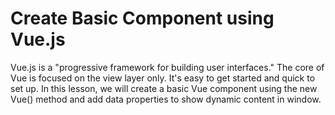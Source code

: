 # Create Basic Component using Vue.js

Vue.js is a "progressive framework for building user interfaces." The core of Vue is focused on the view layer only. It's easy to get started and quick to set up.
In this lesson, we will create a basic Vue component using the new Vue() method and add data properties to show dynamic content in window.


